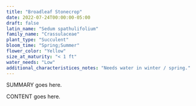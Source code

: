 ```yaml
---
title: "Broadleaf Stonecrop"
date: 2022-07-24T00:00:00-05:00
draft: false
latin_name: "Sedum spathulifolium"
family_name: "Crassulaceae"
plant_type: "Succulent"
bloom_time: "Spring;Summer"
flower_color: "Yellow"
size_at_maturity: "< 1 ft"
water_needs: "Low"
additional_characteristices_notes: "Needs water in winter / spring."
---
```


SUMMARY goes here.

<!--more-->

CONTENT goes here.